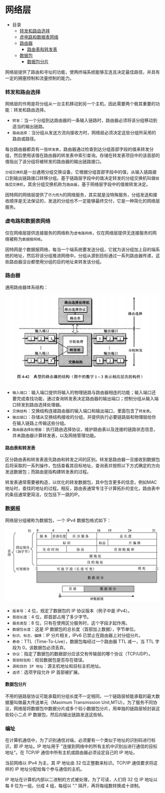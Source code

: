 # 网络层

- 目录
  - [转发和路由选择](#转发和路由选择)
  - [虚电路和数据表网络](#虚电路和数据表网络)
  - [路由器](#路由器)
    - [路由表和转发表](#路由表和转发表)
  - [数据包](#数据包)
    - [数据包分片](#数据包分片)


网络层提供了路由和寻址的功能，使两终端系统能够互连且决定最佳路径，并具有一定的拥塞控制和流量控制的能力。

### 转发和路由选择

网络层的作用是将分组从一台主机移动到另一个主机，因此需要两个极其重要的功能：转发和路由选择。

- `转发`：当一个分组到达路由器的一条输入链路时，路由器必须将该分组移动到适当的输出链路。
- `路由选择`：当分组从发送方流向接收方时，网络层必须决定这些分组所采用的路由或路径。

每台路由器都具有一张`转发表`，路由器通过检查到达分组首部字段的值来转发分组，然后使用该值在路由器的转发表中索引查询。存储在转发表项目中的该首部的值指出了该分组将被转发的路由器的输出链路接口。

`分组交换机`是一台通用分组交换设备，它根据分组首部字段中的值，从输入链路接口到输出链路接口转移分组。基于链路层字段中的值决定转发的分组交换机叫做`链路层交换机`，其余分组交换机称为`路由器`，基于网络层字段中的值做转发决定。

因特网的网络层提供了`尽力而为`的网络服务，其实就是没特殊服务，分组发送和接收顺序是无法保证的，发送的分组也不一定能够最终交付，它是一种简化的网络层服务。

### 虚电路和数据表网络

仅在网络层提供连接服务的网络称为`虚电路网络`，仅在网络层提供无连接服务的网络被称为`数据报网络`。

因特网是个数据报网络，每当一个端系统要发送分组，它就为该分组加上目的端系统的地址，然后将该分组推进网络中。分组从源到目标通过一系列路由器传递，这些路由器没台都使用分组的目的地址来转发该分组。

### 路由器

通用路由器体系结构：

<div align="left">
    <img src="https://github.com/lazecoding/Note/blob/main/images/network/通用路由器体系结构.png" width="600px">
</div>

- `输入端口`：输入端口提供将输入的物理链路与路由器相连的功能；输入端口还要完成查找功能，通过查询转发表决定路由器的输出端口；控制分组从输入端口转发到路由选择处理器。
- `交换结构`：交换结构连接路由器的输入端口和输出端口，里面包含了`转发表`。
- `输出端口`：存储从交换结构接收的分组，并提供执行必要链路层和物理层给你在输入链路上传输这些分组。
- `路由器选择处理器`：执行路由选择协议，维护路由表以及连接的链路状态信息，并未路由器计算转发表，以及网络管理功能。

#### 路由表和转发表

区分路由表和转发表首先路由和转发之间的区别。转发是路由器一旦接收到数据包后将采取的一系列操作，包括查看其目标地址，查询表并按照以下方式确定的方向发送数据包；而路由是指构建转发表的过程。

转发表通常需要被构造，以优化的转发数据包，其中包含更多的信息，例如MAC地址时，查找的地址的过程。相反，路由表通常专注于计算拓扑的变化，路由表中的条目通常更简洁，仅包括下一跳的IP。

### 数据报

网络层分组被称为数据包，一个 IPv4 数据包格式如下：


<div align="left">
    <img src="https://github.com/lazecoding/Note/blob/main/images/network/IPv4数据包格式.png" width="600px">
</div>

- `版本号`：4 位，规定了数据包的 IP 协议版本（例子中是 IPv4）。
- `首部长度`：4 位，即首部占用了多少字节。
- `服务类型`：8 位，只有在使用区分服务时，这个字段才起作用。
- `数据包长度`：这是 IP 数据包的总长度（首部加上数据），字节单位。
- `标识、标志、偏移`：IP 分片相关，IPv6 已禁止在路由器上对分组分片。
- `寿命`：TTL（Time-To-Live），数据包每经过一个路由器 TTL 减一，当 TTL 字段为 0，该数据包必须丢弃。
- `协议`：指定了数据包的数据部分应该交有传输层的哪个协议（TCP/UDP）。
- `首部校验和`：校验数据包是否存在错误。
- `源和目的 IP 地址`：源主机地址和目标主机地址。
- `选项`：选项字段允许 IP 首部被扩展。

#### 数据包分片

不用的链路层协议可能承载的分组长度不一定相同，一个链路层帧能承载的最大数据量叫做最大传送单元（Maximum Transmission Unit,MTU）。为了服务不同协议，网络层将数据包中数据分片成多个较小数据包分片，用单独的链路层帧封装这些较小二点 IP 数据包，然后向输出链路发送这些帧。

### 编址

在计算机通信中，为了识别通信对端，必须要有一个类似于地址的识别码进行标识，即 IP 地址。IP 地址用于 "连接到网络中的所有主机中识别出进行通信的目标地址"。在 TCP/IP 通信中所有主机或路由器必须设定自己的 IP 地址。

当前网络以 IPv4 为主，其 IP 地址由 32 位正整数来标识。TCP/IP 通信要求将这样的 IP 地址分配给每个参与通信的主机。

IP 地址在计算机内部以二进制的方式被处理，为了可读，人们将 32 位 IP 地址以每 8 位为一组，分成 4 组，每组以 "." 隔开，再将每组数转换成十进制。
